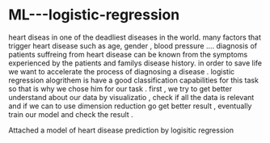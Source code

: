 # ML---logistic-regression

heart diseas in one of the deadliest diseases in the world. many factors that trigger heart disease such as age, gender , blood pressure ....
diagnosis of patients suffreing from heart disease can be known from the symptoms experienced by the patients and familys disease history.
in order to save life we want to accelerate the process of diagnosing a disease .
logistic regression alogrithem is have a good classification capabilities for this task so that is why we chose him for our task . 
first , we try to get better understand about our data by visualizatio , check if all the data is relevant and if we can to use dimension reduction go get better result , eventually train our model and check the result .  

Attached a model of heart disease prediction by logisitic regression 
